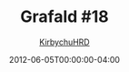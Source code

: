 ---
title: "Grafald #18"
type: "image"
date: 2012-06-05T00:00:00-04:00
draft: false
categories:
- comics
- collaborations
tags:
- grafald
image_path: "../img/2012/18.png"
alt_text: ""
is_subpage: true
author: "[KirbychuHRD](https://cohost.org/KirbychuHRD)"
---